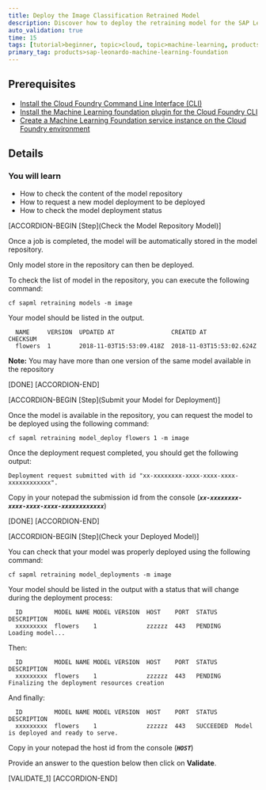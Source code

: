 ```yaml
---
title: Deploy the Image Classification Retrained Model
description: Discover how to deploy the retraining model for the SAP Leonardo Machine Learning foundation Image Classification Retraining scenario
auto_validation: true
time: 15
tags: [tutorial>beginner, topic>cloud, topic>machine-learning, products>sap-cloud-platform, products>sap-cloud-platform-for-the-cloud-foundry-environment]
primary_tag: products>sap-leonardo-machine-learning-foundation
---
```


## Prerequisites
 - [Install the Cloud Foundry Command Line Interface (CLI)](https://developers.sap.com/tutorials/cp-cf-download-cli.html)
 - [Install the Machine Learning foundation plugin for the Cloud Foundry CLI](https://developers.sap.com/tutorials/cp-mlf-install-sapmlcli.html)
 - [Create a Machine Learning Foundation service instance on the Cloud Foundry environment](https://developers.sap.com/tutorials/cp-mlf-create-instance.html)

## Details
### You will learn
  - How to check the content of the model repository
  - How to request a new model deployment to be deployed
  - How to check the model deployment status

[ACCORDION-BEGIN [Step](Check the Model Repository Model)]

Once a job is completed, the model will be automatically stored in the model repository.

Only model store in the repository can then be deployed.

To check the list of model in the repository, you can execute the following command:

```shell
cf sapml retraining models -m image
```

Your model should be listed in the output.

```log
  NAME     VERSION  UPDATED AT                CREATED AT                CHECKSUM
  flowers  1        2018-11-03T15:53:09.418Z  2018-11-03T15:53:02.624Z
```

**Note:** You may have more than one version of the same model available in the repository

[DONE]
[ACCORDION-END]

[ACCORDION-BEGIN [Step](Submit your Model for Deployment)]

Once the model is available in the repository, you can request the model to be deployed using the following command:

```shell
cf sapml retraining model_deploy flowers 1 -m image
```

Once the deployment request completed, you should get the following output:

```log
Deployment request submitted with id "xx-xxxxxxxx-xxxx-xxxx-xxxx-xxxxxxxxxxxx".
```

Copy in your notepad the submission id from the console (***`xx-xxxxxxxx-xxxx-xxxx-xxxx-xxxxxxxxxxxx`***)

[DONE]
[ACCORDION-END]

[ACCORDION-BEGIN [Step](Check your Deployed Model)]

You can check that your model was properly deployed using the following command:

```shell
cf sapml retraining model_deployments -m image
```

Your model should be listed in the output with a status that will change during the deployment process:


```log
  ID         MODEL NAME MODEL VERSION  HOST    PORT  STATUS     DESCRIPTION
  xxxxxxxxx  flowers    1              zzzzzz  443   PENDING    Loading model...
```

Then:

```log
  ID         MODEL NAME MODEL VERSION  HOST    PORT  STATUS     DESCRIPTION
  xxxxxxxxx  flowers    1              zzzzzz  443   PENDING    Finalizing the deployment resources creation
```

And finally:

```log
  ID         MODEL NAME MODEL VERSION  HOST    PORT  STATUS     DESCRIPTION
  xxxxxxxxx  flowers    1              zzzzzz  443   SUCCEEDED  Model is deployed and ready to serve.
```

Copy in your notepad the host id from the console (***`HOST`***)

Provide an answer to the question below then click on **Validate**.

[VALIDATE_1]
[ACCORDION-END]
